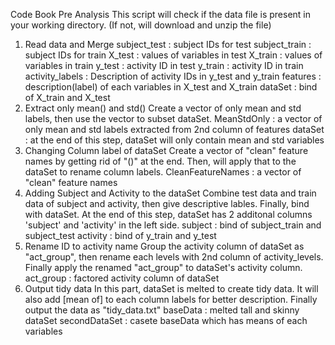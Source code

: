 Code Book
Pre Analysis
This script will check if the data file is present in your working directory. (If not, will download and unzip the file)
1. Read data and Merge
subject_test : subject IDs for test
subject_train : subject IDs for train
X_test : values of variables in test
X_train : values of variables in train
y_test : activity ID in test
y_train : activity ID in train
activity_labels : Description of activity IDs in y_test and y_train
features : description(label) of each variables in X_test and X_train
dataSet : bind of X_train and X_test
2. Extract only mean() and std()
Create a vector of only mean and std labels, then use the vector to subset dataSet.
MeanStdOnly : a vector of only mean and std labels extracted from 2nd column of features
dataSet : at the end of this step, dataSet will only contain mean and std variables
3. Changing Column label of dataSet
Create a vector of "clean" feature names by getting rid of "()" at the end. Then, will apply that to the dataSet to rename column labels.
CleanFeatureNames : a vector of "clean" feature names
4. Adding Subject and Activity to the dataSet
Combine test data and train data of subject and activity, then give descriptive lables. Finally, bind with dataSet. At the end of this step, dataSet has 2 additonal columns 'subject' and 'activity' in the left side.
subject : bind of subject_train and subject_test
activity : bind of y_train and y_test
5. Rename ID to activity name
Group the activity column of dataSet as "act_group", then rename each levels with 2nd column of activity_levels. Finally apply the renamed "act_group" to dataSet's activity column.
act_group : factored activity column of dataSet
6. Output tidy data
In this part, dataSet is melted to create tidy data. It will also add [mean of] to each column labels for better description. Finally output the data as "tidy_data.txt"
baseData : melted tall and skinny dataSet
secondDataSet : casete baseData which has means of each variables
